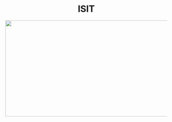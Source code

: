 
<div align="center">
  <h1>ISIT</h1>
  <img src="https://github.com/user-attachments/assets/6799bf42-a897-4925-840c-1fc6a7447ee7" width="600" height="300"/>
</div>

